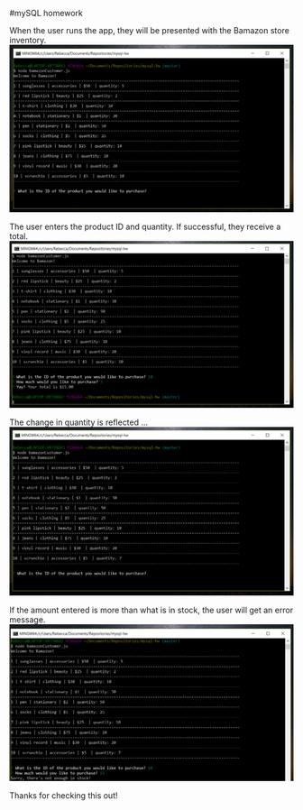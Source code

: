 #mySQL homework

When the user runs the app, they will be presented with the Bamazon store inventory.
![Screenshot 1](/screenshots/mysql-hw-1.PNG)

The user enters the product ID and quantity. If successful, they receive a total. 
![Screenshot 2](/screenshots/mysql-hw-2.PNG)

The change in quantity is reflected ...
![Screenshot 3](/screenshots/mysql-hw-3.PNG)

If the amount entered is more than what is in stock, the user will get an error message.
![Screenshot 4](/screenshots/mysql-hw-4.PNG)

Thanks for checking this out!
